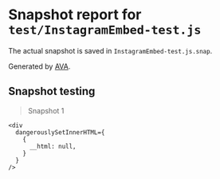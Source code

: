 # Snapshot report for `test/InstagramEmbed-test.js`

The actual snapshot is saved in `InstagramEmbed-test.js.snap`.

Generated by [AVA](https://ava.li).

## Snapshot testing

> Snapshot 1

    <div
      dangerouslySetInnerHTML={
        {
          __html: null,
        }
      }
    />
